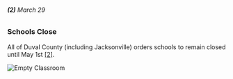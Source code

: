 ###### **(2)** March 29

### Schools Close

All of Duval County (including Jacksonville) orders schools to remain closed until May 1st [[2]](https://unfspinnaker.com/83474/news/covid-19-and-jacksonville-a-timeline-of-events/).

![Empty Classroom](https://images.unsplash.com/photo-1580582932707-520aed937b7b?ixlib=rb-1.2.1&ixid=eyJhcHBfaWQiOjEyMDd9&auto=format&fit=crop&w=1489&q=80)
